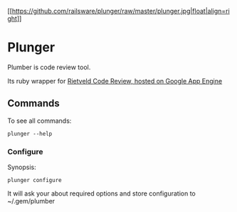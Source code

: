 [[https://github.com/railsware/plunger/raw/master/plunger.jpg|float|align=right]]

# Plunger

Plumber is code review tool.

Its ruby wrapper for [Rietveld Code Review, hosted on Google App Engine](http://code.google.com/p/rietveld/)

## Commands

To see all commands:

    plunger --help

### Configure

Synopsis:

    plunger configure

It will ask your about required options and store configuration to ~/.gem/plumber

